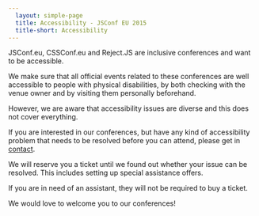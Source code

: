 ```yaml
---
  layout: simple-page
  title: Accessibility - JSConf EU 2015
  title-short: Accessibility
---
```


<div class="intro-p">
  <p>JSConf.eu, CSSConf.eu and Reject.JS are inclusive conferences and want to be accessible.</p>
</div>

We make sure that all official events related to these conferences are well accessible to people with physical disabilities, by both checking with the venue owner and by visiting them personally beforehand.

However, we are aware that accessibility issues are diverse and this does not cover everything.

If you are interested in our conferences, but have any kind of accessibility problem that needs to be resolved before you can attend, please get in [contact](mailto:contact@jsconf.eu).

We will reserve you a ticket until we found out whether your issue can be resolved. This includes setting up special assistance offers.

If you are in need of an assistant, they will not be required to buy a ticket.

We would love to welcome you to our conferences!
